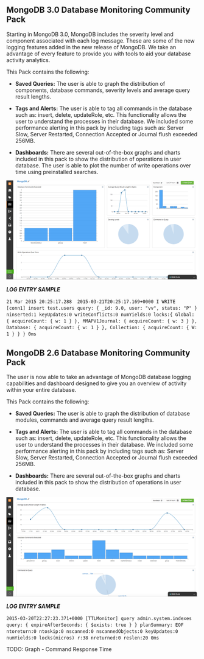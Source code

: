 MongoDB 3.0 Database Monitoring Community Pack
----------------------------------------------

Starting in MongoDB 3.0, MongoDB includes the severity level and component associated with each log message. These are some of the new logging features added in the new release of MongoDB. We take an advantage of every feature to provide you with tools to aid your database activity analytics. 

This Pack contains the following:

* **Saved Queries:** The user is able to graph the distribution of components, database commands, severity levels and average query result lengths.  

* **Tags and Alerts:** The user is able to tag all commands in the database such as: insert, delete, updateRole, etc. This functionality allows the user to understand the processes in their database. We included some performance alerting in this pack by including tags such as: Server Slow, Server Restarted, Connection Accepted or Journal flush exceeded 256MB.

* **Dashboards:** There are several out-of-the-box graphs and charts included in this pack to show the distribution of operations in user database. The user is able to plot the number of write operations over time using preinstalled searches.

![MongoDB3.0.1 Dashboard](./v3_0_1.png)

**_LOG ENTRY SAMPLE_**

`21 Mar 2015 20:25:17.288  2015-03-21T20:25:17.169+0000 I WRITE    [conn1] insert test.users query: { _id: 9.0, user: "vv", status: "P" } ninserted:1 keyUpdates:0 writeConflicts:0 numYields:0 locks:{ Global: { acquireCount: { w: 1 } }, MMAPV1Journal: { acquireCount: { w: 3 } }, Database: { acquireCount: { w: 1 } }, Collection: { acquireCount: { W: 1 } } } 0ms`

MongoDB 2.6 Database Monitoring Community Pack
----------------------------------------------

The user is now able to take an advantage of MongoDB database logging capabilities and dashboard designed to give you an overview of activity within your entire database.

This Pack contains the following:

* **Saved Queries:** The user is able to graph the distribution of database modules, commands and average query result lengths. 

* **Tags and Alerts:** The user is able to tag all commands in the database such as: insert, delete, updateRole, etc. This functionality allows the user to understand the processes in their database. We included some performance alerting in this pack by including tags such as: Server Slow, Server Restarted, Connection Accepted or Journal flush exceeded 256MB.

* **Dashboards:** There are several out-of-the-box graphs and charts included in this pack to show the distribution of operations in user database.

![MongoDB3.0.1 Dashboard](./v2_6_7.png)

**_LOG ENTRY SAMPLE_**

`2015-03-20T22:27:23.371+0000 [TTLMonitor] query admin.system.indexes query: { expireAfterSeconds: { $exists: true } } planSummary: EOF ntoreturn:0 ntoskip:0 nscanned:0 nscannedObjects:0 keyUpdates:0 numYields:0 locks(micros) r:38 nreturned:0 reslen:20 0ms`


TODO: Graph - Command Response Time